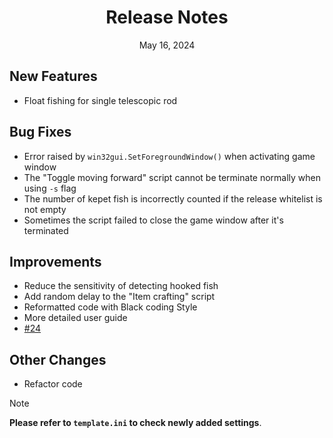 
<div align="center">
<h1>Release Notes</h1>
May 16, 2024
</div>


## New Features
* Float fishing for single telescopic rod

## Bug Fixes
* Error raised by `win32gui.SetForegroundWindow()` when activating game window
* The "Toggle moving forward" script cannot be terminate normally when using `-s` flag
* The number of kepet fish is incorrectly counted if the release whitelist is not empty
* Sometimes the script failed to close the game window after it's terminated

## Improvements
* Reduce the sensitivity of detecting hooked fish
* Add random delay to the "Item crafting" script
* Reformatted code with Black coding Style
* More detailed user guide
* [#24](https://github.com/dereklee0310/RussianFishing4Script/issues/24)

## Other Changes
* Refactor code
> [!NOTE]
**Please refer to `template.ini` to check newly added settings**.